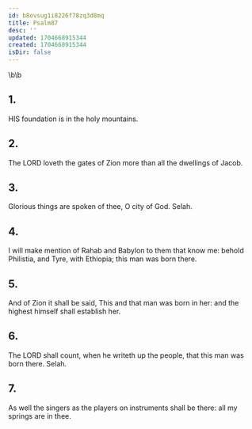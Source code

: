 ```yaml
---
id: b8ovsug1i8226f78zq3d8mq
title: Psalm87
desc: ''
updated: 1704668915344
created: 1704668915344
isDir: false
---
```

\b\b
## 1.
HIS foundation is in the holy mountains.
## 2.
The LORD loveth the gates of Zion more than all the dwellings of Jacob.
## 3.
Glorious things are spoken of thee, O city of God.  Selah.
## 4.
I will make mention of Rahab and Babylon to them that know me: behold Philistia, and Tyre, with Ethiopia; this man was born there.
## 5.
And of Zion it shall be said, This and that man was born in her: and the highest himself shall establish her.
## 6.
The LORD shall count, when he writeth up the people, that this man was born there.  Selah.
## 7.
As well the singers as the players on instruments shall be there: all my springs are in thee.
